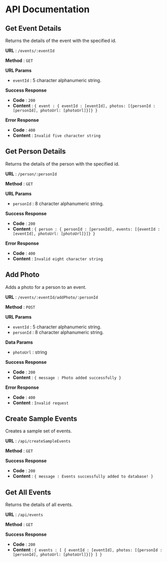 # API Documentation

## Get Event Details

Returns the details of the event with the specified id.

**URL** : `/events/:eventId`

**Method** : `GET`

**URL Params**

- `eventId` : 5 character alphanumeric string.

**Success Response**

- **Code** : `200`
- **Content** : `{ event : { eventId : [eventId], photos: [{personId : [personId], photoUrl: [photoUrl]}]} }`

**Error Response**

- **Code** : `400`
- **Content** : `Invalid five character string`

## Get Person Details

Returns the details of the person with the specified id.

**URL** : `/person/:personId`

**Method** : `GET`

**URL Params**

- `personId` : 8 character alphanumeric string.

**Success Response**

- **Code** : `200`
- **Content** : `{ person : { personId : [personId], events: [{eventId : [eventId], photoUrl: [photoUrl]}]} }`

**Error Response**

- **Code** : `400`
- **Content** : `Invalid eight character string`

## Add Photo

Adds a photo for a person to an event.

**URL** : `/events/:eventId/addPhoto/:personId`

**Method** : `POST`

**URL Params**

- `eventId` : 5 character alphanumeric string.
- `personId` : 8 character alphanumeric string.

**Data Params**

- `photoUrl` : string

**Success Response**

- **Code** : `200`
- **Content** : `{ message : Photo added successfully }`

**Error Response**

- **Code** : `400`
- **Content** : `Invalid request`

## Create Sample Events

Creates a sample set of events.

**URL** : `/api/createSampleEvents`

**Method** : `GET`

**Success Response**

- **Code** : `200`
- **Content** : `{ message : Events successfully added to database! }`

## Get All Events

Returns the details of all events.

**URL** : `/api/events`

**Method** : `GET`

**Success Response**

- **Code** : `200`
- **Content** : `{ events : [ { eventId : [eventId], photos: [{personId : [personId], photoUrl: [photoUrl]}]} ] }`
